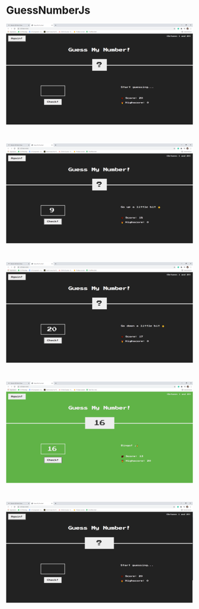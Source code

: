 # GuessNumberJs

![](https://github.com/MrHeadShok/GuessNumberJs/blob/main/Screenshots/1.PNG) 
<br/><br/><br/>

![](https://github.com/MrHeadShok/GuessNumberJs/blob/main/Screenshots/2.PNG) 
<br/><br/><br/>


![](https://github.com/MrHeadShok/GuessNumberJs/blob/main/Screenshots/3.PNG) 
<br/><br/><br/>


![](https://github.com/MrHeadShok/GuessNumberJs/blob/main/Screenshots/4.PNG) 
<br/><br/><br/>

![](https://github.com/MrHeadShok/GuessNumberJs/blob/main/Screenshots/5.PNG) 
<br/><br/><br/>
